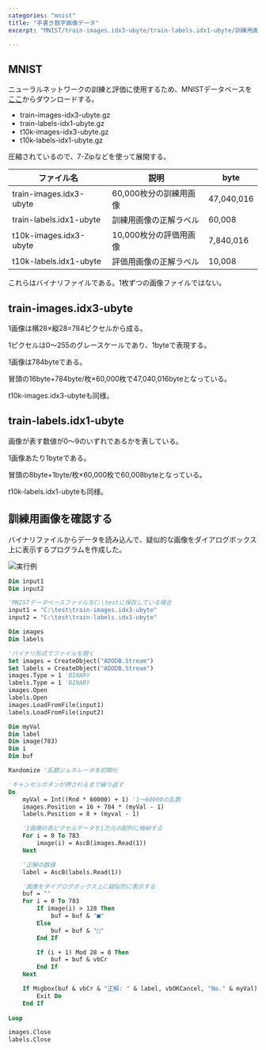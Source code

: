 ```yaml
---
categories: "mnist"
title: "手書き数字画像データ"
excerpt: "MNIST/train-images.idx3-ubyte/train-labels.idx1-ubyte/訓練用画像を確認する"

---
```


## MNIST

ニューラルネットワークの訓練と評価に使用するため、MNISTデータベースを[ここ](http://yann.lecun.com/exdb/mnist/)からダウンロードする。

- train-images-idx3-ubyte.gz
- train-labels-idx1-ubyte.gz
- t10k-images-idx3-ubyte.gz
- t10k-labels-idx1-ubyte.gz

圧縮されているので、7-Zipなどを使って展開する。

|ファイル名|説明|byte|
|---|---|---|
|train-images.idx3-ubyte|60,000枚分の訓練用画像|47,040,016|
|train-labels.idx1-ubyte|訓練用画像の正解ラベル|60,008|
|t10k-images.idx3-ubyte|10,000枚分の評価用画像|7,840,016|
|t10k-labels.idx1-ubyte|評価用画像の正解ラベル|10,008|

これらはバイナリファイルである。1枚ずつの画像ファイルではない。

## train-images.idx3-ubyte

1画像は横28×縦28=784ピクセルから成る。

1ピクセルは0～255のグレースケールであり、1byteで表現する。

1画像は784byteである。

冒頭の16byte+784byte/枚×60,000枚で47,040,016byteとなっている。

t10k-images.idx3-ubyteも同様。

## train-labels.idx1-ubyte

画像が表す数値が0～9のいずれであるかを表している。

1画像あたり1byteである。

冒頭の8byte+1byte/枚×60,000枚で60,008byteとなっている。

t10k-labels.idx1-ubyteも同様。

## 訓練用画像を確認する

バイナリファイルからデータを読み込んで、疑似的な画像をダイアログボックス上に表示するプログラムを作成した。

![実行例](https://sammaya164.github.io/deep/assets/images/210304_mnist.png)


```vb
Dim input1
Dim input2

'MNISTデータベースファイルをC:\testに保存している場合
input1 = "C:\test\train-images.idx3-ubyte"
input2 = "C:\test\train-labels.idx1-ubyte"

Dim images
Dim labels

'バイナリ形式でファイルを開く
Set images = CreateObject("ADODB.Stream")
Set labels = CreateObject("ADODB.Stream")
images.Type = 1 'BINARY
labels.Type = 1 'BINARY
images.Open
labels.Open
images.LoadFromFile(input1)
labels.LoadFromFile(input2)

Dim myVal
Dim label
Dim image(783)
Dim i
Dim buf

Randomize '乱数ジェネレータを初期化

'キャンセルボタンが押されるまで繰り返す
Do
    myVal = Int((Rnd * 60000) + 1) '1～60000の乱数
    images.Position = 16 + 784 * (myVal - 1)
    labels.Position = 8 + (myval - 1)

    '1画像の各ピクセルデータを1次元の配列に格納する
    For i = 0 To 783
        image(i) = AscB(images.Read(1))
    Next

    '正解の数値
    label = AscB(labels.Read(1))

    '画像をダイアログボックス上に疑似的に表示する
    buf = ""
    For i = 0 To 783
        If image(i) > 128 Then
            buf = buf & "■"
        Else
            buf = buf & "□"
        End If

        If (i + 1) Mod 28 = 0 Then
            buf = buf & vbCr
        End If
    Next

    If Msgbox(buf & vbCr & "正解: " & label, vbOKCancel, "No." & myVal) = vbCancel Then
        Exit Do
    End If
    
Loop

images.Close
labels.Close
```
